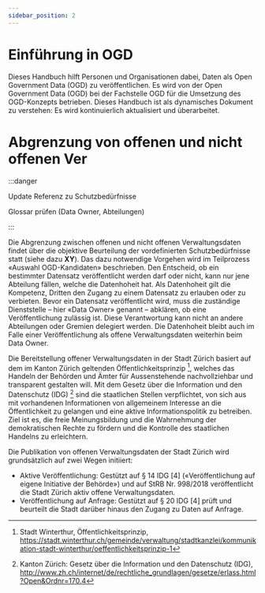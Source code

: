 ```yaml
---
sidebar_position: 2
---
```


# Einführung in OGD

Dieses Handbuch hilft Personen und Organisationen dabei, Daten als Open Government Data (OGD) zu veröffentlichen.
Es wird von der Open Government Data (OGD) bei der Fachstelle OGD für die Umsetzung des OGD-Konzepts betrieben.
Dieses Handbuch ist als dynamisches Dokument zu verstehen: Es wird kontinuierlich aktualisiert und überarbeitet.

# Abgrenzung von offenen und nicht offenen Ver

:::danger

Update Referenz zu Schutzbedürfnisse

Glossar prüfen (Data Owner, Abteilungen)

:::

Die Abgrenzung zwischen offenen und nicht offenen Verwaltungsdaten findet über die objektive Beurteilung der vordefinierten Schutzbedürfnisse statt (siehe dazu **XY**).
Das dazu notwendige Vorgehen wird im Teilprozess «Auswahl OGD-Kandidaten» beschrieben. 
Den Entscheid, ob ein bestimmter Datensatz veröffentlicht werden darf oder nicht, kann nur jene Abteilung fällen, welche die Datenhoheit hat.
Als Datenhoheit gilt die Kompetenz, Dritten den Zugang zu einem Datensatz zu erlauben oder zu verbieten.
Bevor ein Datensatz veröffentlicht wird, muss die zuständige Dienststelle – hier «Data Owner» genannt – abklären, ob eine Veröffentlichung zulässig ist.
Diese Verantwortung kann nicht an andere Abteilungen oder Gremien delegiert werden. Die Datenhoheit bleibt auch im Falle einer Veröffentlichung als offene Verwaltungsdaten weiterhin beim Data Owner. 

Die Bereitstellung offener Verwaltungsdaten in der Stadt Zürich basiert auf dem im Kanton Zürich geltenden Öffentlichkeitsprinzip [^1], welches das Handeln der Behörden und Ämter für Aussenstehende nachvollziehbar und transparent gestalten will.
Mit dem Gesetz über die Information und den Datenschutz (IDG) [^2] sind die staatlichen Stellen verpflichtet, von sich aus mit vorhandenen Informationen von allgemeinem Interesse an die Öffentlichkeit zu gelangen und eine aktive Informationspolitik zu betreiben.
Ziel ist es, die freie Meinungsbildung und die Wahrnehmung der demokratischen Rechte zu fördern und die Kontrolle des staatlichen Handelns zu erleichtern. 

 


Die Publikation von offenen Verwaltungsdaten der Stadt Zürich wird grundsätzlich auf 
zwei Wegen initiiert: 
- Aktive Veröffentlichung: Gestützt auf § 14 IDG [4] («Veröffentlichung auf 
eigene Initiative der Behörde») und auf StRB Nr. 998/2018 veröffentlicht die 
Stadt Zürich aktiv offene Verwaltungsdaten. 
- Veröffentlichung auf Anfrage: Gestützt auf § 20 IDG [4] prüft und beurteilt die 
Stadt darüber hinaus den Zugang zu Daten auf Anfrage. 


[^1]: Stadt Winterthur, Öffentlichkeitsprinzip, https://stadt.winterthur.ch/gemeinde/verwaltung/stadtkanzlei/kommunikation-stadt-winterthur/oeffentlichkeitsprinzip-1
[^2]: Kanton Zürich: Gesetz über die Information und den Datenschutz (IDG), http://www.zh.ch/internet/de/rechtliche_grundlagen/gesetze/erlass.html?Open&Ordnr=170.4  